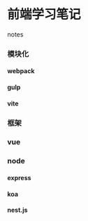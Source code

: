 # 前端学习笔记
notes
### 模块化
#### webpack
#### gulp
#### vite
### 框架
### vue
### node
#### express
#### koa
#### nest.js
